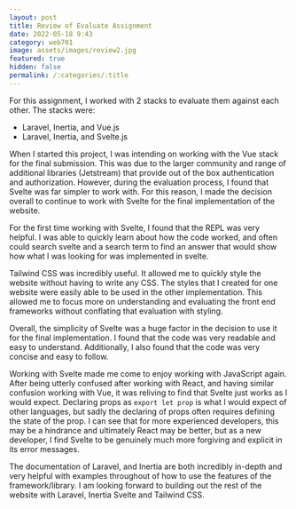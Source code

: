 ```yaml
---
layout: post
title: Review of Evaluate Assignment
date: 2022-05-18 9:43
category: web701
image: assets/images/review2.jpg
featured: true
hidden: false
permalink: /:categories/:title
---
```


For this assignment, I worked with 2 stacks to evaluate them against each other. The stacks were:

* Laravel, Inertia, and Vue.js
* Laravel, Inertia, and Svelte.js

When I started this project, I was intending on working with the Vue stack for the final submission. This was due to the larger community and range of additional libraries (Jetstream) that provide out of the box authentication and authorization. However, during the evaluation process, I found that Svelte was far simpler to work with. For this reason, I made the decision overall to continue to work with Svelte for the final implementation of the website.

For the first time working with Svelte, I found that the REPL was very helpful. I was able to quickly learn about how the code worked, and often could search svelte and a search term to find an answer that would show how what I was looking for was implemented in svelte.

Tailwind CSS was incredibly useful. It allowed me to quickly style the website without having to write any CSS. The styles that I created for one website were easily able to be used in the other implementation. This allowed me to focus more on understanding and evaluating the front end frameworks without conflating that evaluation with styling.

Overall, the simplicity of Svelte was a huge factor in the decision to use it for the final implementation. I found that the code was very readable and easy to understand. Additionally, I also found that the code was very concise and easy to follow.

Working with Svelte made me come to enjoy working with JavaScript again. After being utterly confused after working with React, and having similar confusion working with Vue, it was reliving to find that Svelte just works as I would expect. Declaring props as `export let prop` is what I would expect of other languages, but sadly the declaring of props often requires defining the state of the prop. I can see that for more experienced developers, this may be a hindrance and ultimately React may be better, but as a new developer, I find Svelte to be genuinely much more forgiving and explicit in its error messages.

The documentation of Laravel, and Inertia are both incredibly in-depth and very helpful with examples throughout of how to use the features of the framework/library. I am looking forward to building out the rest of the website with Laravel, Inertia Svelte and Tailwind CSS. 
